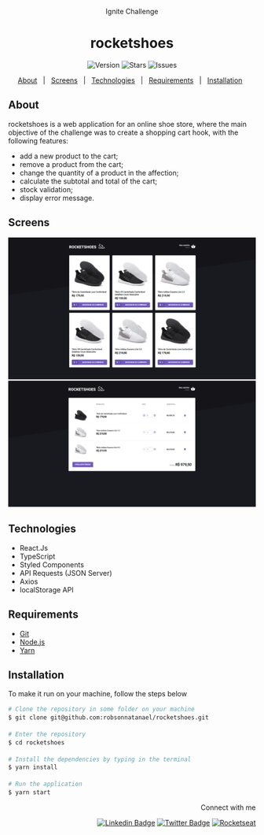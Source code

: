 <p align="center">Ignite Challenge</p>
<h1 align="center"> 
	rocketshoes
</h1>

<div aling="center" id="top">

  <p align="center">  
    <img alt="Version" src="https://img.shields.io/github/v/tag/robsonnatanael/rocketshoes">
    <img alt="Stars" src="https://img.shields.io/github/stars/robsonnatanael/rocketshoes">    
    <img alt="Issues" src="https://img.shields.io/github/issues/robsonnatanael/rocketshoes?logoColor=1DA1F2">  
  </p>

  <p align="center">
    <a href="#about">About</a> &#xa0; | &#xa0;
    <a href="#screens">Screens</a> &#xa0; | &#xa0;
    <a href="#technologies">Technologies</a> &#xa0; | &#xa0;
    <a href="#requirements">Requirements</a> &#xa0; | &#xa0;
    <a href="#installation">Installation</a> &#xa0;
  </p>
</div>

## About

rocketshoes is a web application for an online shoe store, where the main objective of the challenge was to create a shopping cart hook, with the following features:

- add a new product to the cart;
- remove a product from the cart;
- change the quantity of a product in the affection;
- calculate the subtotal and total of the cart;
- stock validation;
- display error message.

## Screens

<img alt="rocketshoes home" src=".github/images/rocketshoes-home.png">
<img alt="go-restaurante modal" src=".github/images/rocketshoes-cart.png">

## Technologies

- React.Js
- TypeScript
- Styled Components
- API Requests (JSON Server)
- Axios
- localStorage API

## Requirements

- [Git](https://git-scm.com/)
- [Node.js](https://nodejs.org/en/)
- [Yarn](https://yarnpkg.com/)

## Installation

To make it run on your machine, follow the steps below

```bash
# Clone the repository in some folder on your machine
$ git clone git@github.com:robsonnatanael/rocketshoes.git

# Enter the repository
$ cd rocketshoes

# Install the dependencies by typing in the terminal
$ yarn install

# Run the application
$ yarn start
```

<div align="right">
Connect with me

[![Linkedin Badge](https://img.shields.io/badge/-Robson%20Natanael-blue?style=flat-square&logo=Linkedin&logoColor=white&link=https://www.linkedin.com/in/robsonnatanael)](https://www.linkedin.com/in/robsonnatanael)
[![Twitter Badge](https://img.shields.io/badge/-@robsonnatanael-1ca0f1?style=flat-square&labelColor=1ca0f1&logo=twitter&logoColor=white&link=https://twitter.com/robsonnatanael)](https://twitter.com/robsonnatanael)
[![Rocketseat](https://img.shields.io/badge/-Rocketseat%20Profile-8358e1?style=flat-square&labelColor=8358e1&logoColor=white&link=https://app.rocketseat.com.br/me/robsonnatanael)](https://app.rocketseat.com.br/me/robsonnatanael)

</div>
